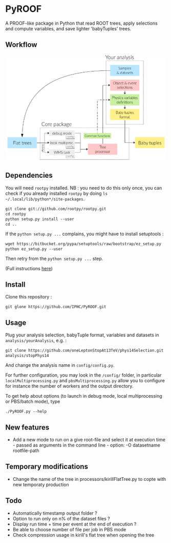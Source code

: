 PyROOF
======

A PROOF-like package in Python that read ROOT trees, apply selections and compute variables, and save lighter 'babyTuples' trees.

Workflow
--------

![Workflow sketch](./doc/workflow.png)

Dependencies
------------

You will need `rootpy` installed. NB : you need to do this only once, you can check if you already installed `rootpy` by doing `ls ~/.local/lib/python*/site-packages`.

```
git clone git://github.com/rootpy/rootpy.git
cd rootpy
python setup.py install --user
cd ..
```

If the `python setup.py ...` complains, you might have to install setuptools :

```
wget https://bitbucket.org/pypa/setuptools/raw/bootstrap/ez_setup.py
python ez_setup.py --user
```

Then retry from the `python setup.py ...` step.

(Full instructions [here](http://www.rootpy.org/install.html))

Install
-------

Clone this repository :

```
git glone https://github.com/IPHC/PyROOF.git
```

Usage
-----

Plug your analysis selection, babyTuple format, variables and datasets in `analysis/yourAnalysis`, e.g. :

```
git clone https://github.com/oneLeptonStopAt13TeV/phys14Selection.git analysis/stopPhys14
```

And change the analysis name in `config/config.py`.

For further configuration, you may look in the `/config/` folder, in particular `localMultiprocessing.py` and `pbsMultiprocessing.py` allow you to configure for instance the number of workers and the output directory.

To get help about options (to launch in debug mode, local multiprocessing or PBS/batch mode), type

```
./PyROOF.py --help
```


New features
----

- Add a new mode to run on a give root-file and select it at execution time - passed as arguments in the command line - option: -O datasetname rootfile-path


Temporary modifications
----
- Change the name of the tree in processors/kirillFlatTree.py to copte with new temporaty production



Todo
----

- Automatically timestamp output folder ?
- Option to run only on n% of the dataset files ?
- Display run time + time per event at the end of execution ?
- Be able to choose number of file per job in PBS mode
- Check compression usage in kirill's flat tree when opening the tree
